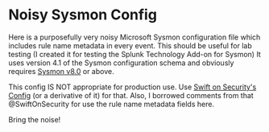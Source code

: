 # Noisy Sysmon Config
Here is a purposefully very noisy Microsoft Sysmon configuration file which includes rule name metadata in every event. This should be useful for lab testing (I created it for testing the Splunk Technology Add-on for Sysmon) It uses version 4.1 of the Sysmon configuration
schema and obviously requires [Sysmon v8.0](https://docs.microsoft.com/en-us/sysinternals/downloads/sysmon) or above. 

This config IS NOT appropriate for production use. Use [Swift on Security's Config](https://github.com/SwiftOnSecurity/sysmon-config) (or a derivative of it) for that. Also, I borrowed comments from that @SwiftOnSecurity for use the rule name metadata fields here.

Bring the noise!
